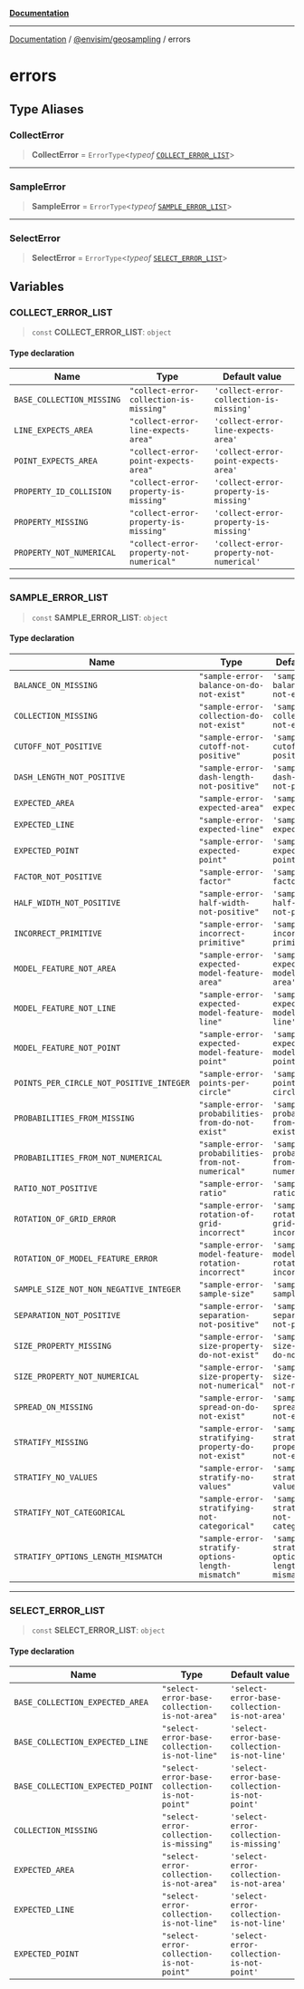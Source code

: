 [**Documentation**](../../README.md)

---

[Documentation](../../README.md) / [@envisim/geosampling](README.md) / errors

# errors

## Type Aliases

### CollectError

> **CollectError** = `ErrorType`\<_typeof_ [`COLLECT_ERROR_LIST`](#collect_error_list)\>

---

### SampleError

> **SampleError** = `ErrorType`\<_typeof_ [`SAMPLE_ERROR_LIST`](#sample_error_list)\>

---

### SelectError

> **SelectError** = `ErrorType`\<_typeof_ [`SELECT_ERROR_LIST`](#select_error_list)\>

## Variables

### COLLECT_ERROR_LIST

> `const` **COLLECT_ERROR_LIST**: `object`

#### Type declaration

| Name                                                           | Type                                     | Default value                            |
| -------------------------------------------------------------- | ---------------------------------------- | ---------------------------------------- |
| <a id="base_collection_missing"></a> `BASE_COLLECTION_MISSING` | `"collect-error-collection-is-missing"`  | `'collect-error-collection-is-missing'`  |
| <a id="line_expects_area"></a> `LINE_EXPECTS_AREA`             | `"collect-error-line-expects-area"`      | `'collect-error-line-expects-area'`      |
| <a id="point_expects_area"></a> `POINT_EXPECTS_AREA`           | `"collect-error-point-expects-area"`     | `'collect-error-point-expects-area'`     |
| <a id="property_id_collision"></a> `PROPERTY_ID_COLLISION`     | `"collect-error-property-is-missing"`    | `'collect-error-property-is-missing'`    |
| <a id="property_missing"></a> `PROPERTY_MISSING`               | `"collect-error-property-is-missing"`    | `'collect-error-property-is-missing'`    |
| <a id="property_not_numerical"></a> `PROPERTY_NOT_NUMERICAL`   | `"collect-error-property-not-numerical"` | `'collect-error-property-not-numerical'` |

---

### SAMPLE_ERROR_LIST

> `const` **SAMPLE_ERROR_LIST**: `object`

#### Type declaration

| Name                                                                                         | Type                                               | Default value                                      |
| -------------------------------------------------------------------------------------------- | -------------------------------------------------- | -------------------------------------------------- |
| <a id="balance_on_missing"></a> `BALANCE_ON_MISSING`                                         | `"sample-error-balance-on-do-not-exist"`           | `'sample-error-balance-on-do-not-exist'`           |
| <a id="collection_missing"></a> `COLLECTION_MISSING`                                         | `"sample-error-collection-do-not-exist"`           | `'sample-error-collection-do-not-exist'`           |
| <a id="cutoff_not_positive"></a> `CUTOFF_NOT_POSITIVE`                                       | `"sample-error-cutoff-not-positive"`               | `'sample-error-cutoff-not-positive'`               |
| <a id="dash_length_not_positive"></a> `DASH_LENGTH_NOT_POSITIVE`                             | `"sample-error-dash-length-not-positive"`          | `'sample-error-dash-length-not-positive'`          |
| <a id="expected_area"></a> `EXPECTED_AREA`                                                   | `"sample-error-expected-area"`                     | `'sample-error-expected-area'`                     |
| <a id="expected_line"></a> `EXPECTED_LINE`                                                   | `"sample-error-expected-line"`                     | `'sample-error-expected-line'`                     |
| <a id="expected_point"></a> `EXPECTED_POINT`                                                 | `"sample-error-expected-point"`                    | `'sample-error-expected-point'`                    |
| <a id="factor_not_positive"></a> `FACTOR_NOT_POSITIVE`                                       | `"sample-error-factor"`                            | `'sample-error-factor'`                            |
| <a id="half_width_not_positive"></a> `HALF_WIDTH_NOT_POSITIVE`                               | `"sample-error-half-width-not-positive"`           | `'sample-error-half-width-not-positive'`           |
| <a id="incorrect_primitive"></a> `INCORRECT_PRIMITIVE`                                       | `"sample-error-incorrect-primitive"`               | `'sample-error-incorrect-primitive'`               |
| <a id="model_feature_not_area"></a> `MODEL_FEATURE_NOT_AREA`                                 | `"sample-error-expected-model-feature-area"`       | `'sample-error-expected-model-feature-area'`       |
| <a id="model_feature_not_line"></a> `MODEL_FEATURE_NOT_LINE`                                 | `"sample-error-expected-model-feature-line"`       | `'sample-error-expected-model-feature-line'`       |
| <a id="model_feature_not_point"></a> `MODEL_FEATURE_NOT_POINT`                               | `"sample-error-expected-model-feature-point"`      | `'sample-error-expected-model-feature-point'`      |
| <a id="points_per_circle_not_positive_integer"></a> `POINTS_PER_CIRCLE_NOT_POSITIVE_INTEGER` | `"sample-error-points-per-circle"`                 | `'sample-error-points-per-circle'`                 |
| <a id="probabilities_from_missing"></a> `PROBABILITIES_FROM_MISSING`                         | `"sample-error-probabilities-from-do-not-exist"`   | `'sample-error-probabilities-from-do-not-exist'`   |
| <a id="probabilities_from_not_numerical"></a> `PROBABILITIES_FROM_NOT_NUMERICAL`             | `"sample-error-probabilities-from-not-numerical"`  | `'sample-error-probabilities-from-not-numerical'`  |
| <a id="ratio_not_positive"></a> `RATIO_NOT_POSITIVE`                                         | `"sample-error-ratio"`                             | `'sample-error-ratio'`                             |
| <a id="rotation_of_grid_error"></a> `ROTATION_OF_GRID_ERROR`                                 | `"sample-error-rotation-of-grid-incorrect"`        | `'sample-error-rotation-of-grid-incorrect'`        |
| <a id="rotation_of_model_feature_error"></a> `ROTATION_OF_MODEL_FEATURE_ERROR`               | `"sample-error-model-feature-rotation-incorrect"`  | `'sample-error-model-feature-rotation-incorrect'`  |
| <a id="sample_size_not_non_negative_integer"></a> `SAMPLE_SIZE_NOT_NON_NEGATIVE_INTEGER`     | `"sample-error-sample-size"`                       | `'sample-error-sample-size'`                       |
| <a id="separation_not_positive"></a> `SEPARATION_NOT_POSITIVE`                               | `"sample-error-separation-not-positive"`           | `'sample-error-separation-not-positive'`           |
| <a id="size_property_missing"></a> `SIZE_PROPERTY_MISSING`                                   | `"sample-error-size-property-do-not-exist"`        | `'sample-error-size-property-do-not-exist'`        |
| <a id="size_property_not_numerical"></a> `SIZE_PROPERTY_NOT_NUMERICAL`                       | `"sample-error-size-property-not-numerical"`       | `'sample-error-size-property-not-numerical'`       |
| <a id="spread_on_missing"></a> `SPREAD_ON_MISSING`                                           | `"sample-error-spread-on-do-not-exist"`            | `'sample-error-spread-on-do-not-exist'`            |
| <a id="stratify_missing"></a> `STRATIFY_MISSING`                                             | `"sample-error-stratifying-property-do-not-exist"` | `'sample-error-stratifying-property-do-not-exist'` |
| <a id="stratify_no_values"></a> `STRATIFY_NO_VALUES`                                         | `"sample-error-stratify-no-values"`                | `'sample-error-stratify-no-values'`                |
| <a id="stratify_not_categorical"></a> `STRATIFY_NOT_CATEGORICAL`                             | `"sample-error-stratifying-not-categorical"`       | `'sample-error-stratifying-not-categorical'`       |
| <a id="stratify_options_length_mismatch"></a> `STRATIFY_OPTIONS_LENGTH_MISMATCH`             | `"sample-error-stratify-options-length-mismatch"`  | `'sample-error-stratify-options-length-mismatch'`  |

---

### SELECT_ERROR_LIST

> `const` **SELECT_ERROR_LIST**: `object`

#### Type declaration

| Name                                                                         | Type                                          | Default value                                 |
| ---------------------------------------------------------------------------- | --------------------------------------------- | --------------------------------------------- |
| <a id="base_collection_expected_area"></a> `BASE_COLLECTION_EXPECTED_AREA`   | `"select-error-base-collection-is-not-area"`  | `'select-error-base-collection-is-not-area'`  |
| <a id="base_collection_expected_line"></a> `BASE_COLLECTION_EXPECTED_LINE`   | `"select-error-base-collection-is-not-line"`  | `'select-error-base-collection-is-not-line'`  |
| <a id="base_collection_expected_point"></a> `BASE_COLLECTION_EXPECTED_POINT` | `"select-error-base-collection-is-not-point"` | `'select-error-base-collection-is-not-point'` |
| <a id="collection_missing-1"></a> `COLLECTION_MISSING`                       | `"select-error-collection-is-missing"`        | `'select-error-collection-is-missing'`        |
| <a id="expected_area-1"></a> `EXPECTED_AREA`                                 | `"select-error-collection-is-not-area"`       | `'select-error-collection-is-not-area'`       |
| <a id="expected_line-1"></a> `EXPECTED_LINE`                                 | `"select-error-collection-is-not-line"`       | `'select-error-collection-is-not-line'`       |
| <a id="expected_point-1"></a> `EXPECTED_POINT`                               | `"select-error-collection-is-not-point"`      | `'select-error-collection-is-not-point'`      |
